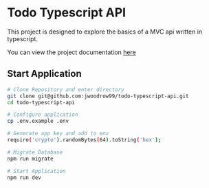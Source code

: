 # Todo Typescript API

This project is designed to explore the basics of a MVC api written in typescript.

You can view the project documentation [here](https://docs.google.com/document/d/1cvGFK8QNIxSUHFzflp76LByfVuaph3LAFtEzcf_79Is/edit?usp=sharing)

## Start Application

``` bash
# Clone Repository and enter directory
git clone git@github.com:jwoodrow99/todo-typescript-api.git
cd todo-typescript-api

# Configure application
cp .env.example .env

# Generate app key and add to env
require('crypto').randomBytes(64).toString('hex');

# Migrate Database
npm run migrate

# Start Application
npm run dev
```
